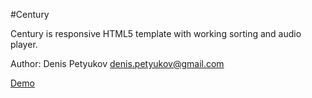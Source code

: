 #Century

Century is responsive HTML5 template with working sorting and audio player.

Author: Denis Petyukov <denis.petyukov@gmail.com>

[Demo](http://githubprofile.github.com/century)
